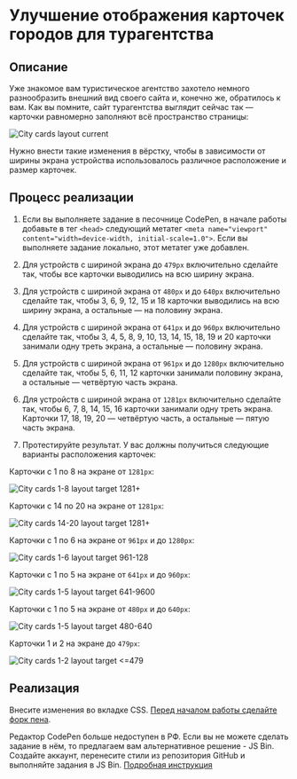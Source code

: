 # Улучшение отображения карточек городов для турагентства

## Описание

Уже знакомое вам туристическое агентство захотело немного разнообразить внешний вид своего сайта и, конечно же, обратилось к вам. Как вы помните, сайт турагентства выглядит сейчас так — карточки равномерно заполняют всё пространство страницы:
 
![City cards layout current](../../sources/adaptive-images-agency-current.jpg)

Нужно внести такие изменения в вёрстку, чтобы в зависимости от ширины экрана устройства использовалось различное расположение и размер карточек.

## Процесс реализации

1. Если вы выполняете задание в песочнице CodePen, в начале работы добавьте в тег `<head>` следующий метатег `<meta name="viewport" content="width=device-width, initial-scale=1.0">`. Если вы выполняете задание локально, этот метатег уже добавлен.

2. Для устройств с шириной экрана до `479px` включительно сделайте так, чтобы все карточки выводились на всю ширину экрана.

3. Для устройств с шириной экрана от `480px` и до `640px` включительно сделайте так, чтобы 3, 6, 9, 12, 15 и 18 карточки выводились на всю ширину экрана, а остальные — на половину экрана.

4. Для устройств с шириной экрана от `641px` и до `960px` включительно сделайте так, чтобы 3, 4, 5, 8, 9, 10, 13, 14, 15, 18, 19 и 20 карточки занимали одну треть экрана, а остальные — половину экрана.

5. Для устройств с шириной экрана от `961px` и до `1280px` включительно сделайте так, чтобы 5, 6, 11, 12 карточки занимали половину экрана, а остальные — четвёртую часть экрана.

6. Для устройств с шириной экрана от `1281px` включительно сделайте так, чтобы 6, 7, 8, 14, 15, 16 карточки занимали одну треть экрана. Карточки 17, 18, 19, 20 — четвёртую часть, а остальные — пятую часть экрана.

7. Протестируйте результат. У вас должны получиться следующие варианты расположения карточек:

Карточки с 1 по 8 на экране от `1281px`:

![City cards 1-8 layout target 1281+](../../sources/adaptive-images-agency-0.jpg)

Карточки с 14 по 20 на экране от `1281px`:

![City cards 14-20 layout target 1281+](../../sources/adaptive-images-agency-5.jpg)

Карточки с 1 по 6 на экране от `961px` и до `1280px`:

![City cards 1-6 layout target 961-128](../../sources/adaptive-images-agency-1.jpg)

Карточки с 1 по 5 на экране от `641px` и до `960px`: 

![City cards 1-5 layout target 641-9600](../../sources/adaptive-images-agency-2.jpg)

Карточки с 1 по 5 на экране от `480px` и до `640px`:

![City cards 1-5 layout target 480-640](../../sources/adaptive-images-agency-3.jpg)

Карточки 1 и 2 на экране до `479px`:

![City cards 1-2 layout target <=479](../../sources/adaptive-images-agency-4.jpg)

## Реализация

Внесите изменения во вкладке CSS. [Перед началом работы сделайте форк пена](https://codepen.io/Netology/pen/rYQQgP).

Редактор CodePen больше недоступен в РФ. Если вы не можете сделать задание в нём, то предлагаем вам альтернативное решение - JS Bin. Создайте аккаунт, перенесите стили из репозитория GitHub и выполняйте задания в JS Bin. [Подробная инструкция](https://github.com/netology-code/guides/tree/master/jsbin)
